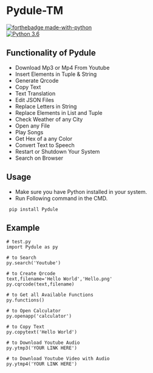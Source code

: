 # Pydule-TM

[![forthebadge made-with-python](http://ForTheBadge.com/images/badges/made-with-python.svg)](https://www.python.org/)                 
[![Python 3.6](https://img.shields.io/badge/python-3.10.7-blue.svg)](https://www.python.org/downloads/release/python-3107/)   

## Functionality of Pydule

- Download Mp3 or Mp4 From Youtube
- Insert Elements in Tuple & String
- Generate Qrcode
- Copy Text
- Text Translation
- Edit JSON Files
- Replace Letters in String
- Replace Elements in List and Tuple
- Check Weather of any City
- Open any File
- Play Songs
- Get Hex of a any Color
- Convert Text to Speech
- Restart or Shutdown Your System
- Search on Browser

## Usage

- Make sure you have Python installed in your system.
- Run Following command in the CMD.
 ```
  pip install Pydule
  ```
## Example

 ```
# test.py
import Pydule as py

# to Search 
py.search('Youtube')

# to Create Qrcode
text,filename='Hello World','Hello.png'
py.cqrcode(text,filename)

# to Get all Available Functions
py.functions() 

# to Open Calculator
py.openapp('calculator')

# to Copy Text
py.copytext('Hello World')

# to Download Youtube Audio
py.ytmp3('YOUR LINK HERE')

# to Download Youtube Video with Audio
py.ytmp4('YOUR LINK HERE')
  ```